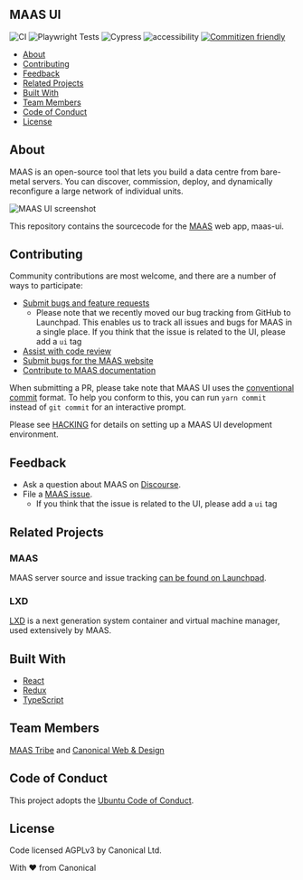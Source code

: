 ## MAAS UI

![CI](https://github.com/canonical/maas-ui/workflows/CI/badge.svg)
![Playwright Tests](https://github.com/canonical/maas-ui/workflows/Playwright%20Tests/badge.svg)
![Cypress](https://github.com/canonical/maas-ui/workflows/Cypress/badge.svg)
![accessibility](https://github.com/canonical/maas-ui/workflows/accessibility/badge.svg)
[![Commitizen friendly](https://img.shields.io/badge/commitizen-friendly-brightgreen.svg)](http://commitizen.github.io/cz-cli/)

- [About](#about)
- [Contributing](#contributing)
- [Feedback](#feedback)
- [Related Projects](#related-projects)
- [Built With](#built-with)
- [Team Members](#team-members)
- [Code of Conduct](#code-of-conduct)
- [License](#license)

## About

MAAS is an open-source tool that lets you build a data centre from bare-metal servers. You can discover, commission, deploy, and dynamically reconfigure a large network of individual units.

![MAAS UI screenshot](https://user-images.githubusercontent.com/7452681/213994885-8a8cc3a9-ca6e-4b84-afe1-b918605429eb.png)

This repository contains the sourcecode for the [MAAS](https://maas.io) web app, maas-ui.

## Contributing

Community contributions are most welcome, and there are a number of ways to participate:

- [Submit bugs and feature requests](https://bugs.launchpad.net/maas)
  - Please note that we recently moved our bug tracking from GitHub to Launchpad. This enables us to track all issues and bugs for MAAS in a single place. If you think that the issue is related to the UI, please add a `ui` tag
- [Assist with code review](https://github.com/canonical/maas-ui/pulls)
- [Submit bugs for the MAAS website](https://github.com/canonical/maas.io)
- [Contribute to MAAS documentation](https://maas.io/docs/writing-guide)

When submitting a PR, please take note that MAAS UI uses the [conventional commit](https://www.conventionalcommits.org/en/v1.0.0/) format. To help you conform to this, you can run `yarn commit` instead of `git commit` for an interactive prompt.

Please see [HACKING](/docs/HACKING.md) for details on setting up a MAAS UI development environment.

## Feedback

- Ask a question about MAAS on [Discourse](https://discourse.maas.io/).
- File a [MAAS issue](https://bugs.launchpad.net/maas/+filebug).
  - If you think that the issue is related to the UI, please add a `ui` tag

## Related Projects

### MAAS

MAAS server source and issue tracking [can be found on Launchpad](https://launchpad.net/maas).

### LXD

[LXD](https://github.com/lxc/lxd) is a next generation system container and virtual machine manager, used extensively by MAAS.

## Built With

- [React](https://reactjs.org/)
- [Redux](https://redux.js.org/)
- [TypeScript](https://www.typescriptlang.org/)

## Team Members

[MAAS Tribe](https://discourse.canonical.com/t/maas-tribe/272) and [Canonical Web & Design](https://github.com/orgs/canonical/teams/web-and-design/members)

## Code of Conduct

This project adopts the [Ubuntu Code of Conduct](https://ubuntu.com/community/code-of-conduct).

## License

Code licensed AGPLv3 by Canonical Ltd.

With ♥ from Canonical
